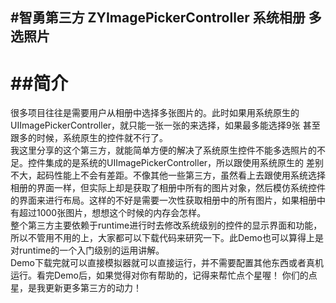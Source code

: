 #智勇第三方 ZYImagePickerController 系统相册 多选照片
----
##简介
====
很多项目往往是需要用户从相册中选择多张图片的。此时如果用系统原生的UIImagePickerController，就只能一张一张的来选择，如果最多能选择9张 甚至跟多的时候，系统原生的控件就不行了。
<br>
我这里分享的这个第三方，就能简单方便的解决了系统原生控件不能多选照片的不足。控件集成的是系统的UIImagePickerController，所以跟使用系统原生的 差别不大，起码性能上不会有差距。不像其他一些第三方，虽然看上去跟使用系统选择相册的界面一样，但实际上却是获取了相册中所有的图片对象，然后模仿系统控件的界面来进行布局。这样的不好是需要一次性获取相册中的所有图片，如果相册中有超过1000张图片，想想这个时候的内存会怎样。
<br>
整个第三方主要依赖于runtime进行时去修改系统级别的控件的显示界面和功能，所以不管用不用的上，大家都可以下载代码来研究一下。此Demo也可以算得上是对runtime的一个入门级别的运用讲解。
<br>
Demo下载完就可以直接模拟器就可以直接运行，并不需要配置其他东西或者真机运行。看完Demo后，如果觉得对你有帮助的，记得来帮忙点个星喔！  你们的点星，是我更新更多第三方的动力！
